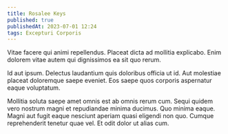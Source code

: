 ```yaml
---
title: Rosalee Keys
published: true
publishedAt: 2023-07-01 12:24
tags: Excepturi Corporis
---
```


Vitae facere qui animi repellendus. Placeat dicta ad mollitia explicabo. Enim dolorem vitae autem qui dignissimos ea sit quo rerum.

Id aut ipsum. Delectus laudantium quis doloribus officia ut id. Aut molestiae placeat doloremque saepe eveniet. Eos saepe quos corporis aspernatur eaque voluptatum.

Mollitia soluta saepe amet omnis est ab omnis rerum cum. Sequi quidem vero nostrum magni et repudiandae minima ducimus. Quo minima eaque. Magni aut fugit eaque nesciunt aperiam quasi eligendi non quo. Cumque reprehenderit tenetur quae vel. Et odit dolor ut alias cum.